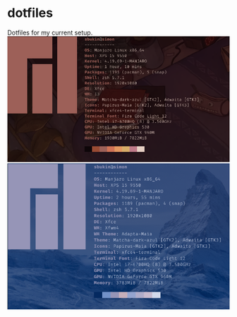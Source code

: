 # dotfiles
Dotfiles for my current setup.
![Setup 09/06/2019 v2](/setup-09-06-2019_2.png)
![Setup 09/06/2019](/setup-09-06-2019.png)

